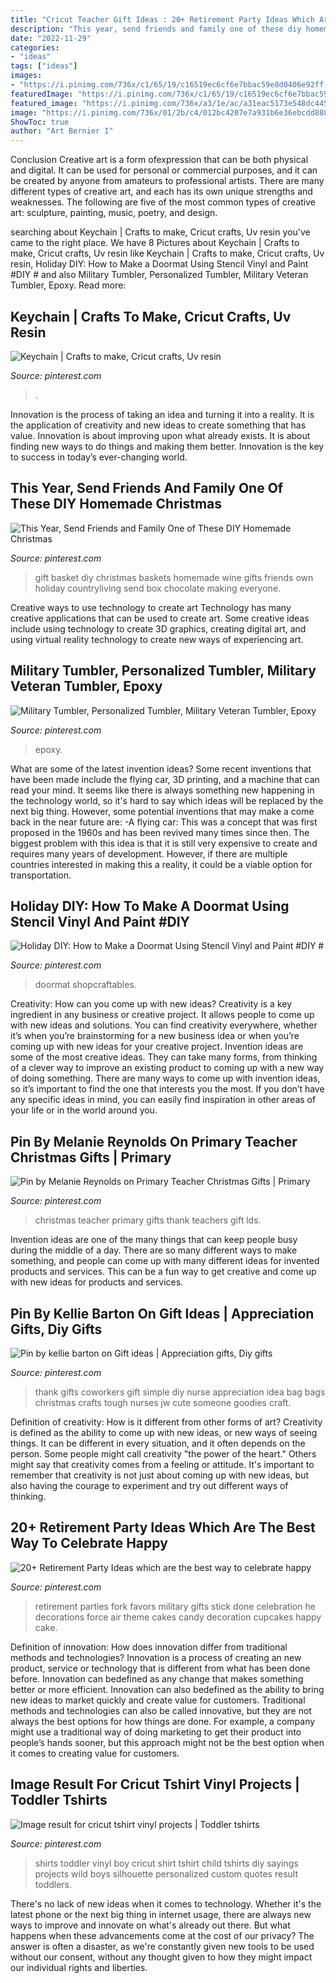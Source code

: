 ```yaml
---
title: "Cricut Teacher Gift Ideas : 20+ Retirement Party Ideas Which Are The Best Way To Celebrate Happy"
description: "This year, send friends and family one of these diy homemade christmas"
date: "2022-11-29"
categories:
- "ideas"
tags: ["ideas"]
images:
- "https://i.pinimg.com/736x/c1/65/19/c16519ec6cf6e7bbac59e8d0406e92ff--good-ideas-cute-ideas.jpg"
featuredImage: "https://i.pinimg.com/736x/c1/65/19/c16519ec6cf6e7bbac59e8d0406e92ff--good-ideas-cute-ideas.jpg"
featured_image: "https://i.pinimg.com/736x/a3/1e/ac/a31eac5173e548dc4450721b880b1b16.jpg"
image: "https://i.pinimg.com/736x/01/2b/c4/012bc4207e7a931b6e36ebcdd888a8b6.jpg"
ShowToc: true
author: "Art Bernier I"
---
```



Conclusion
Creative art is a form ofexpression that can be both physical and digital. It can be used for personal or commercial purposes, and it can be created by anyone from amateurs to professional artists. There are many different types of creative art, and each has its own unique strengths and weaknesses. The following are five of the most common types of creative art: sculpture, painting, music, poetry, and design.

	

		
searching about Keychain | Crafts to make, Cricut crafts, Uv resin you've came to the right place. We have 8 Pictures about Keychain | Crafts to make, Cricut crafts, Uv resin like Keychain | Crafts to make, Cricut crafts, Uv resin, Holiday DIY: How to Make a Doormat Using Stencil Vinyl and Paint #DIY # and also Military Tumbler, Personalized Tumbler, Military Veteran Tumbler, Epoxy. Read more:
		
    
## Keychain | Crafts To Make, Cricut Crafts, Uv Resin

<img loading=lazy src="https://i.pinimg.com/736x/06/9c/d2/069cd29671b56083951d4eb84b78c1f9.jpg" onerror="this.onerror=null;this.src='https://tse2.mm.bing.net/th?id=OIP.pDZaRLN7qRfrW3H3i6D_oAHaOt&amp;pid=15.1';" alt="Keychain | Crafts to make, Cricut crafts, Uv resin">

_Source: pinterest.com_

>. 

	

Innovation is the process of taking an idea and turning it into a reality. It is the application of creativity and new ideas to create something that has value. Innovation is about improving upon what already exists. It is about finding new ways to do things and making them better. Innovation is the key to success in today’s ever-changing world.

    
## This Year, Send Friends And Family One Of These DIY Homemade Christmas

<img loading=lazy src="https://i.pinimg.com/736x/54/b1/e5/54b1e5622a82b53c9000c235b2ead1c2.jpg" onerror="this.onerror=null;this.src='https://tse1.mm.bing.net/th?id=OIP.sViCf7KRFtmv6MxZ9EtBkwHaLH&amp;pid=15.1';" alt="This Year, Send Friends and Family One of These DIY Homemade Christmas">

_Source: pinterest.com_

>gift basket diy christmas baskets homemade wine gifts friends own holiday countryliving send box chocolate making everyone. 

	

Creative ways to use technology to create art
Technology has many creative applications that can be used to create art. Some creative ideas include using technology to create 3D graphics, creating digital art, and using virtual reality technology to create new ways of experiencing art.

    
## Military Tumbler, Personalized Tumbler, Military Veteran Tumbler, Epoxy

<img loading=lazy src="https://i.pinimg.com/736x/3e/ca/81/3eca817c9b4b1e437ff4c34d6b4dd123.jpg" onerror="this.onerror=null;this.src='https://tse3.mm.bing.net/th?id=OIP.dr5xpJBxxJ9RnFhBisVE4QHaJ3&amp;pid=15.1';" alt="Military Tumbler, Personalized Tumbler, Military Veteran Tumbler, Epoxy">

_Source: pinterest.com_

>epoxy. 

	

What are some of the latest invention ideas?
Some recent inventions that have been made include the flying car, 3D printing, and a machine that can read your mind. It seems like there is always something new happening in the technology world, so it's hard to say which ideas will be replaced by the next big thing. However, some potential inventions that may make a come back in the near future are: 
-A flying car: This was a concept that was first proposed in the 1960s and has been revived many times since then. The biggest problem with this idea is that it is still very expensive to create and requires many years of development. However, if there are multiple countries interested in making this a reality, it could be a viable option for transportation.

    
## Holiday DIY: How To Make A Doormat Using Stencil Vinyl And Paint #DIY #

<img loading=lazy src="https://i.pinimg.com/736x/1b/92/a4/1b92a45f908829afe7002c5fe29fbe03.jpg" onerror="this.onerror=null;this.src='https://tse1.mm.bing.net/th?id=OIP.wIEMpKjhBJMYYKGLjjp0FgHaJ3&amp;pid=15.1';" alt="Holiday DIY: How to Make a Doormat Using Stencil Vinyl and Paint #DIY #">

_Source: pinterest.com_

>doormat shopcraftables. 

	

Creativity: How can you come up with new ideas?
Creativity is a key ingredient in any business or creative project. It allows people to come up with new ideas and solutions. You can find creativity everywhere, whether it’s when you’re brainstorming for a new business idea or when you’re coming up with new ideas for your creative project.
Invention ideas are some of the most creative ideas. They can take many forms, from thinking of a clever way to improve an existing product to coming up with a new way of doing something. There are many ways to come up with invention ideas, so it’s important to find the one that interests you the most. If you don’t have any specific ideas in mind, you can easily find inspiration in other areas of your life or in the world around you.

    
## Pin By Melanie Reynolds On Primary Teacher Christmas Gifts | Primary

<img loading=lazy src="https://i.pinimg.com/736x/a8/aa/b1/a8aab13985c9bde746c066e51ca9c351.jpg" onerror="this.onerror=null;this.src='https://tse1.mm.bing.net/th?id=OIP.9fldV0340jJIGR8Xh8uqtgHaJ4&amp;pid=15.1';" alt="Pin by Melanie Reynolds on Primary Teacher Christmas Gifts | Primary">

_Source: pinterest.com_

>christmas teacher primary gifts thank teachers gift lds. 

	

Invention ideas are one of the many things that can keep people busy during the middle of a day. There are so many different ways to make something, and people can come up with many different ideas for invented products and services. This can be a fun way to get creative and come up with new ideas for products and services.

    
## Pin By Kellie Barton On Gift Ideas | Appreciation Gifts, Diy Gifts

<img loading=lazy src="https://i.pinimg.com/736x/c1/65/19/c16519ec6cf6e7bbac59e8d0406e92ff--good-ideas-cute-ideas.jpg" onerror="this.onerror=null;this.src='https://tse4.mm.bing.net/th?id=OIP.MQj77x40StWXFk4x1fS4cAHaLH&amp;pid=15.1';" alt="Pin by kellie barton on Gift ideas | Appreciation gifts, Diy gifts">

_Source: pinterest.com_

>thank gifts coworkers gift simple diy nurse appreciation idea bag bags christmas crafts tough nurses jw cute someone goodies craft. 

	

Definition of creativity: How is it different from other forms of art?
Creativity is defined as the ability to come up with new ideas, or new ways of seeing things. It can be different in every situation, and it often depends on the person. Some people might call creativity "the power of the heart." Others might say that creativity comes from a feeling or attitude. It's important to remember that creativity is not just about coming up with new ideas, but also having the courage to experiment and try out different ways of thinking.

    
## 20+ Retirement Party Ideas Which Are The Best Way To Celebrate Happy

<img loading=lazy src="https://i.pinimg.com/736x/a3/1e/ac/a31eac5173e548dc4450721b880b1b16.jpg" onerror="this.onerror=null;this.src='https://tse4.mm.bing.net/th?id=OIP.zIICP0NOW9o4l1y8ly2QagHaJ3&amp;pid=15.1';" alt="20+ Retirement Party Ideas which are the best way to celebrate happy">

_Source: pinterest.com_

>retirement parties fork favors military gifts stick done celebration he decorations force air theme cakes candy decoration cupcakes happy cake. 

	

Definition of innovation: How does innovation differ from traditional methods and technologies?
Innovation is a process of creating an new product, service or technology that is different from what has been done before. Innovation can bedefined as any change that makes something better or more efficient. Innovation can also bedefined as the ability to bring new ideas to market quickly and create value for customers. 
Traditional methods and technologies can also be called innovative, but they are not always the best options for how things are done. For example, a company might use a traditional way of doing marketing to get their product into people’s hands sooner, but this approach might not be the best option when it comes to creating value for customers.

    
## Image Result For Cricut Tshirt Vinyl Projects | Toddler Tshirts

<img loading=lazy src="https://i.pinimg.com/736x/01/2b/c4/012bc4207e7a931b6e36ebcdd888a8b6.jpg" onerror="this.onerror=null;this.src='https://tse2.mm.bing.net/th?id=OIP.DgR7PGJmXK656SKuHrOIcwHaJ4&amp;pid=15.1';" alt="Image result for cricut tshirt vinyl projects | Toddler tshirts">

_Source: pinterest.com_

>shirts toddler vinyl boy cricut shirt tshirt child tshirts diy sayings projects wild boys silhouette personalized custom quotes result toddlers. 

	

There's no lack of new ideas when it comes to technology. Whether it's the latest phone or the next big thing in internet usage, there are always new ways to improve and innovate on what's already out there. But what happens when these advancements come at the cost of our privacy? The answer is often a disaster, as we're constantly given new tools to be used without our consent, without any thought given to how they might impact our individual rights and liberties.

